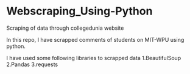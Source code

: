 # Webscraping_Using-Python
Scraping of data through collegedunia website

In this repo, I have scrapped comments of students on MIT-WPU using python.

I have used some following libraries to scrapped data
1.BeautifulSoup
2.Pandas
3.requests

